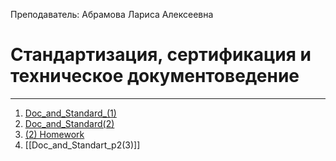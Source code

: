 Преподаватель: Абрамова Лариса Алексеевна
# Стандартизация, сертификация и техническое документоведение
---
1. [Doc_and_Standard_(1)](Doc_and_Standart_(1).md)
2. [Doc_and_Standard(2)](Doc_and_Standart(2).md)
3. [(2) Homework](Doc_and_Standard(3).md)
4. [[Doc_and_Standart_p2(3)]]